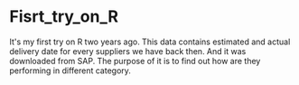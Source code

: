 # Fisrt_try_on_R

It's my first try on R two years ago. This data contains estimated and actual delivery date for every suppliers we have back then. 
And it was downloaded from SAP. The purpose of it is to find out how are they performing in different category. 
